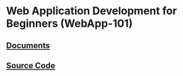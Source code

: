 # Web Application Development for Beginners (WebApp-101)


## [Documents](./docs/)
## [Source Code](./codes/)
